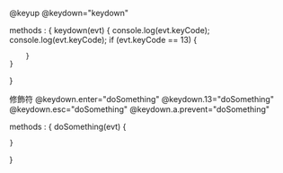 @keyup
@keydown="keydown"

methods : {
    keydown(evt) {
        console.log(evt.keyCode);
        console.log(evt.keyCode);
        if (evt.keyCode == 13) {

        }
    }
}

修飾符
@keydown.enter="doSomething"
@keydown.13="doSomething"
@keydown.esc="doSomething"
@keydown.a.prevent="doSomething"

methods : {
    doSomething(evt) {

    }
}